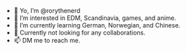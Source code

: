 - 👋 Yo, I’m @rorythenerd
- 👀 I’m interested in EDM, Scandinavia, games, and anime.
- 🌱 I’m currently learning German, Norwegian, and Chinese.
- 💞️ Currently not looking for any collaborations.
- 📫 DM me to reach me.

<!---
rorythenerd/rorythenerd is a ✨ special ✨ repository because its `README.md` (this file) appears on your GitHub profile.
You can click the Preview link to take a look at your changes.
--->
